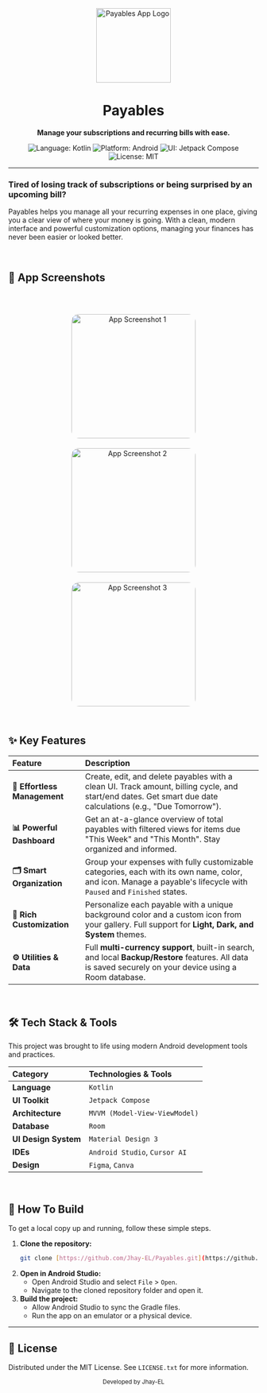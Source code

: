 <div align="center">

<img src="./app/src/main/res/Payable%20Logo.png" alt="Payables App Logo" width="150" />

# Payables

**Manage your subscriptions and recurring bills with ease.**

</div>

<p align="center">
  <img src="https://img.shields.io/badge/Language-Kotlin-7F52FF?style=for-the-badge&logo=kotlin" alt="Language: Kotlin">
  <img src="https://img.shields.io/badge/Platform-Android-3DDC84?style=for-the-badge&logo=android" alt="Platform: Android">
  <img src="https://img.shields.io/badge/UI-Jetpack%20Compose-4285F4?style=for-the-badge&logo=jetpackcompose" alt="UI: Jetpack Compose">
  <img src="https://img.shields.io/badge/License-MIT-blue.svg?style=for-the-badge" alt="License: MIT">
</p>

---

### **Tired of losing track of subscriptions or being surprised by an upcoming bill?**
Payables helps you manage all your recurring expenses in one place, giving you a clear view of where your money is going. With a clean, modern interface and powerful customization options, managing your finances has never been easier or looked better.

<br>

## 📸 App Screenshots
<div align="center">
  <br>
  <br>
  <img src="https://placehold.co/250x500/1e1e1e/c9c9c9?text=Screenshot%201" alt="App Screenshot 1" width="250" style="border-radius: 15px; margin: 10px;">
  <img src="https://placehold.co/250x500/1e1e1e/c9c9c9?text=Screenshot%202" alt="App Screenshot 2" width="250" style="border-radius: 15px; margin: 10px;">
  <img src="https://placehold.co/250x500/1e1e1e/c9c9c9?text=Screenshot%203" alt="App Screenshot 3" width="250" style="border-radius: 15px; margin: 10px;">
</div>

<br>

## ✨ Key Features

| Feature | Description |
| :--- | :--- |
| **💸 Effortless Management** | Create, edit, and delete payables with a clean UI. Track amount, billing cycle, and start/end dates. Get smart due date calculations (e.g., "Due Tomorrow"). |
| **📊 Powerful Dashboard** | Get an at-a-glance overview of total payables with filtered views for items due "This Week" and "This Month". Stay organized and informed. |
| **🗂️ Smart Organization** | Group your expenses with fully customizable categories, each with its own name, color, and icon. Manage a payable's lifecycle with `Paused` and `Finished` states. |
| **🎨 Rich Customization** | Personalize each payable with a unique background color and a custom icon from your gallery. Full support for **Light, Dark, and System** themes. |
| **⚙️ Utilities & Data** | Full **multi-currency support**, built-in search, and local **Backup/Restore** features. All data is saved securely on your device using a Room database. |

<br>

## 🛠️ Tech Stack & Tools

This project was brought to life using modern Android development tools and practices.

| Category | Technologies & Tools |
| :--- | :--- |
| **Language** | `Kotlin` |
| **UI Toolkit** | `Jetpack Compose` |
| **Architecture** | `MVVM (Model-View-ViewModel)` |
| **Database** | `Room` |
| **UI Design System** | `Material Design 3` |
| **IDEs** | `Android Studio`, `Cursor AI` |
| **Design** | `Figma`, `Canva` |

<br>

## 🚀 How To Build

To get a local copy up and running, follow these simple steps.

1.  **Clone the repository:**
    ```sh
    git clone [https://github.com/Jhay-EL/Payables.git](https://github.com/Jhay-EL/Payables.git)
    ```
2.  **Open in Android Studio:**
    - Open Android Studio and select `File` > `Open`.
    - Navigate to the cloned repository folder and open it.
3.  **Build the project:**
    - Allow Android Studio to sync the Gradle files.
    - Run the app on an emulator or a physical device.

---

## 📜 License

Distributed under the MIT License. See `LICENSE.txt` for more information.

<div align="center">
  <sub>Developed by Jhay-EL</sub>
</div>
